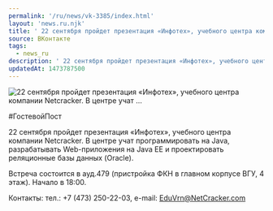 ```yaml
---
permalink: '/ru/news/vk-3385/index.html'
layout: 'news.ru.njk'
title: ' 22 сентября пройдет презентация «Инфотех», учебного центра компании Netcracker. В центре учат …'
source: ВКонтакте
tags:
  - news_ru
description: ' 22 сентября пройдет презентация «Инфотех», учебного центра компании Netcracker. В центре учат …'
updatedAt: 1473787500
---
```

![ 22 сентября пройдет презентация «Инфотех», учебного центра компании Netcracker. В центре учат …](https://sun9-43.userapi.com/impf/c631118/v631118484/42d06/iZdyRCPpHI4.jpg?size=1280x732&quality=96&sign=d549e3fddd7306c6fafff9c079b64d6e&c_uniq_tag=1sIjtk2rGWZpqQPTzVFp1DIoGgO9D8o1Nk6AxrMawHI&type=album)

#ГостевойПост

22 сентября пройдет презентация «Инфотех», учебного центра компании Netcracker. В центре учат программировать на Java, разрабатывать Web-приложения на Java EE и проектировать реляционные базы данных (Oracle).

Встреча состоится в ауд.479 (пристройка ФКН в главном корпусе ВГУ, 4 этаж). Начало в 18:00.

Контакты: тел.: +7 (473) 250-22-03,
e-mail: EduVrn@NetCracker.com
